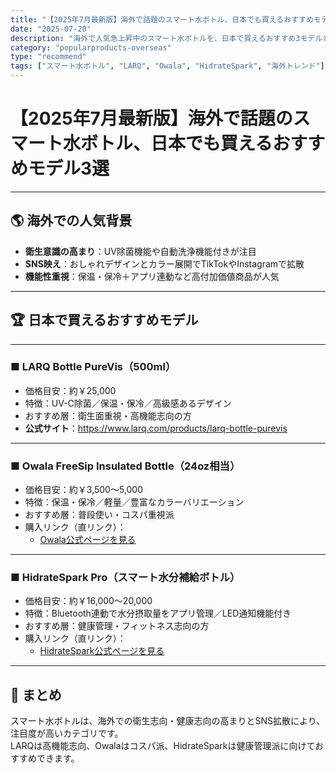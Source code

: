 ```yaml
---
title: "【2025年7月最新版】海外で話題のスマート水ボトル、日本でも買えるおすすめモデル3選"
date: "2025-07-20"
description: "海外で人気急上昇中のスマート水ボトルを、日本で買えるおすすめ3モデルとして紹介。LARQは楽天アフィリエイトリンク、OwalaとHidrateSparkは直リンク掲載。"
category: "popularproducts-overseas"
type: "recommend"
tags: ["スマート水ボトル", "LARQ", "Owala", "HidrateSpark", "海外トレンド"]
---
```


# 【2025年7月最新版】海外で話題のスマート水ボトル、日本でも買えるおすすめモデル3選

---

## 🌎 海外での人気背景
- **衛生意識の高まり**：UV除菌機能や自動洗浄機能付きが注目  
- **SNS映え**：おしゃれデザインとカラー展開でTikTokやInstagramで拡散  
- **機能性重視**：保温・保冷＋アプリ連動など高付加価値商品が人気

---

## 🏆 日本で買えるおすすめモデル

---

### ■ LARQ Bottle PureVis（500ml）
- 価格目安：約￥25,000  
- 特徴：UV-C除菌／保温・保冷／高級感あるデザイン  
- おすすめ層：衛生面重視・高機能志向の方
- **公式サイト**：<https://www.larq.com/products/larq-bottle-purevis>

---

### ■ Owala FreeSip Insulated Bottle（24oz相当）
- 価格目安：約￥3,500〜5,000  
- 特徴：保温・保冷／軽量／豊富なカラーバリエーション  
- おすすめ層：普段使い・コスパ重視派  
- 購入リンク（直リンク）：  
  - [Owala公式ページを見る](https://owalalife.com/)

---

### ■ HidrateSpark Pro（スマート水分補給ボトル）
- 価格目安：約￥16,000〜20,000  
- 特徴：Bluetooth連動で水分摂取量をアプリ管理／LED通知機能付き  
- おすすめ層：健康管理・フィットネス志向の方  
- 購入リンク（直リンク）：  
  - [HidrateSpark公式ページを見る](https://hidratespark.com/)


---

## 💬 まとめ
スマート水ボトルは、海外での衛生志向・健康志向の高まりとSNS拡散により、注目度が高いカテゴリです。  
LARQは高機能志向、Owalaはコスパ派、HidrateSparkは健康管理派に向けておすすめできます。  

